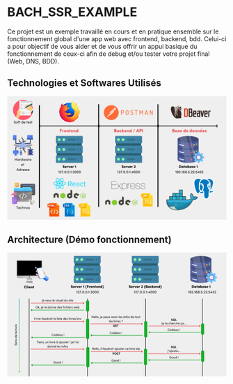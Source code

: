 # BACH_SSR_EXAMPLE
Ce projet est un exemple travaillé en cours et en pratique ensemble sur le fonctionnement global d'une app web avec frontend, backend, bdd. 
Celui-ci a pour objectif de vous aider et de vous offrir un appui basique du fonctionnement de ceux-ci afin de debug et/ou tester votre projet final (Web, DNS, BDD). 

## Technologies et Softwares Utilisés
![schema et tableau](documentation/1.png)

## Architecture (Démo fonctionnement)
![diagramme de sequence](documentation/2.png)